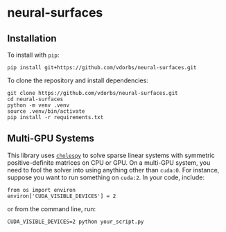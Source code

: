 # neural-surfaces

## Installation
To install with `pip`:
```
pip install git+https://github.com/vdorbs/neural-surfaces.git
```

To clone the repository and install dependencies:
```
git clone https://github.com/vdorbs/neural-surfaces.git
cd neural-surfaces
python -m venv .venv
source .venv/bin/activate
pip install -r requirements.txt
```

## Multi-GPU Systems
This library uses [`cholespy`](https://github.com/rgl-epfl/cholespy) to solve sparse linear systems with symmetric positive-definite matrices on CPU or GPU. On a multi-GPU system, you need to fool the solver into using anything other than `cuda:0`. For instance, suppose you want to run something on `cuda:2`. In your code, include:
```
from os import environ
environ['CUDA_VISIBLE_DEVICES'] = 2
```
or from the command line, run:
```
CUDA_VISIBLE_DEVICES=2 python your_script.py
```